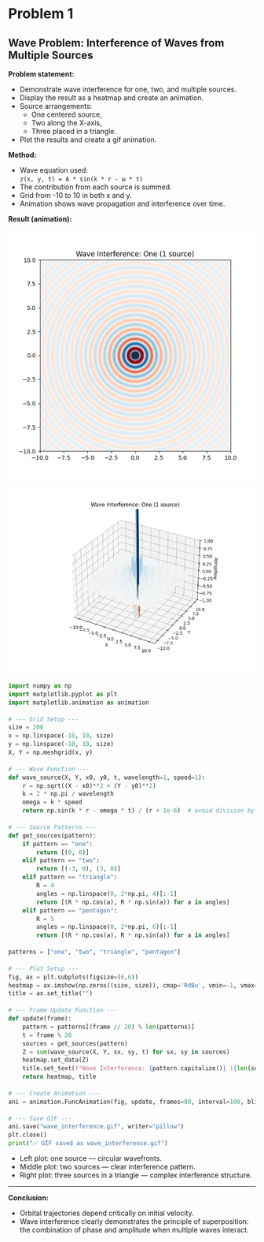 # Problem 1

## Wave Problem: Interference of Waves from Multiple Sources

**Problem statement:**
- Demonstrate wave interference for one, two, and multiple sources.
- Display the result as a heatmap and create an animation.
- Source arrangements:
  - One centered source,
  - Two along the X-axis,
  - Three placed in a triangle.
- Plot the results and create a gif animation.

**Method:**
- Wave equation used:  
  `z(x, y, t) = A * sin(k * r - ω * t)`
- The contribution from each source is summed.
- Grid from -10 to 10 in both x and y.
- Animation shows wave propagation and interference over time.

**Result (animation):**

![Gif Animation](wave_interference.gif)

![3D Animation](wave_interference_3d.gif)


``` python
import numpy as np
import matplotlib.pyplot as plt
import matplotlib.animation as animation

# --- Grid Setup ---
size = 200
x = np.linspace(-10, 10, size)
y = np.linspace(-10, 10, size)
X, Y = np.meshgrid(x, y)

# --- Wave Function ---
def wave_source(X, Y, x0, y0, t, wavelength=1, speed=1):
    r = np.sqrt((X - x0)**2 + (Y - y0)**2)
    k = 2 * np.pi / wavelength
    omega = k * speed
    return np.sin(k * r - omega * t) / (r + 1e-6)  # avoid division by zero

# --- Source Patterns ---
def get_sources(pattern):
    if pattern == "one":
        return [(0, 0)]
    elif pattern == "two":
        return [(-3, 0), (3, 0)]
    elif pattern == "triangle":
        R = 4
        angles = np.linspace(0, 2*np.pi, 4)[:-1]
        return [(R * np.cos(a), R * np.sin(a)) for a in angles]
    elif pattern == "pentagon":
        R = 5
        angles = np.linspace(0, 2*np.pi, 6)[:-1]
        return [(R * np.cos(a), R * np.sin(a)) for a in angles]

patterns = ["one", "two", "triangle", "pentagon"]

# --- Plot Setup ---
fig, ax = plt.subplots(figsize=(6,6))
heatmap = ax.imshow(np.zeros((size, size)), cmap='RdBu', vmin=-1, vmax=1, extent=(-10, 10, -10, 10))
title = ax.set_title("")

# --- Frame Update Function ---
def update(frame):
    pattern = patterns[(frame // 20) % len(patterns)]
    t = frame % 20
    sources = get_sources(pattern)
    Z = sum(wave_source(X, Y, sx, sy, t) for sx, sy in sources)
    heatmap.set_data(Z)
    title.set_text(f"Wave Interference: {pattern.capitalize()} ({len(sources)} source{'s' if len(sources) > 1 else ''})")
    return heatmap, title

# --- Create Animation ---
ani = animation.FuncAnimation(fig, update, frames=80, interval=100, blit=False)

# --- Save GIF ---
ani.save("wave_interference.gif", writer="pillow")
plt.close()
print("✅ GIF saved as wave_interference.gif")
```

- Left plot: one source — circular wavefronts.
- Middle plot: two sources — clear interference pattern.
- Right plot: three sources in a triangle — complex interference structure.

---

**Conclusion:**
- Orbital trajectories depend critically on initial velocity.
- Wave interference clearly demonstrates the principle of superposition: the combination of phase and amplitude when multiple waves interact.